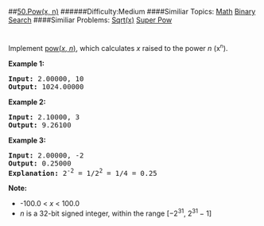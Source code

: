 ##[50.Pow(x, n)](https://leetcode.com/problems/powx-n/description/ "50.Pow(x, n)")
######Difficulty:Medium
####Similiar Topics:
  [Math](https://leetcode.com//tag/math)  [Binary Search](https://leetcode.com//tag/binary-search)
####Similiar Problems:
  [Sqrt(x)](https://leetcode.com//problems/sqrtx)  [Super Pow](https://leetcode.com//problems/super-pow)
<div class="question-description__3U1T" style="padding-top: 10px;"><div><p>Implement <a href="http://www.cplusplus.com/reference/valarray/pow/" target="_blank">pow(<em>x</em>, <em>n</em>)</a>, which calculates&#160;<em>x</em> raised to the power <em>n</em> (x<sup><span style="font-size:10.8333px">n</span></sup>).</p>

<p><strong>Example 1:</strong></p>

<pre><strong>Input:</strong> 2.00000, 10
<strong>Output:</strong> 1024.00000
</pre>

<p><strong>Example 2:</strong></p>

<pre><strong>Input:</strong> 2.10000, 3
<strong>Output:</strong> 9.26100
</pre>

<p><strong>Example 3:</strong></p>

<pre><strong>Input:</strong> 2.00000, -2
<strong>Output:</strong> 0.25000
<strong>Explanation:</strong> 2<sup>-2</sup> = 1/2<sup>2</sup> = 1/4 = 0.25
</pre>

<p><strong>Note:</strong></p>

<ul>
	<li>-100.0 &lt; <em>x</em> &lt; 100.0</li>
	<li><em>n</em> is a 32-bit signed integer, within the range&#160;[&#8722;2<sup>31</sup>,&#160;2<sup>31&#160;</sup>&#8722; 1]</li>
</ul>
</div></div><div> </div><div> </div><div> </div><div> </div><div> </div><div> </div><div> </div><div> </div><div> </div><div> </div><div> </div><div> </div><div> </div><div> </div><div> </div><div> </div><div> </div><div> </div><div> </div><div> </div><div> </div><div> </div><div> </div><div> </div><div> </div><div> </div><div> </div><div> </div><div> </div><div> </div><div> </div><div> </div><div> </div><div> </div><div> </div><div> </div><div> </div><div> </div><div> </div><div> </div><div> </div><div> </div><div> </div><div> </div><div> </div><div> </div><div> </div><div> </div><div> </div><div> </div><div> </div><div> </div><div> </div><div> </div><div> </div><div> </div><div> </div><div> </div><div> </div><div> </div><div> </div><div> </div><div> </div><div> </div><div> </div><div> </div><div> </div><div> </div><div> </div><div> </div><div> </div><div> </div><div> </div><div> </div><div> </div><div> </div><div> </div><div> </div><div> </div><div> </div><div> </div><div> </div><div> </div><div> </div><div> </div><div> </div><div> </div><div> </div><div> </div><div> </div><div> </div><div> </div><div> </div><div> </div><div> </div><div> </div><div> </div><div> </div><div> </div><div> </div><div> </div><div> </div><div> </div><div> </div><div> </div><div> </div><div> </div><div> </div><div> </div><div> </div><div> </div><div> </div>